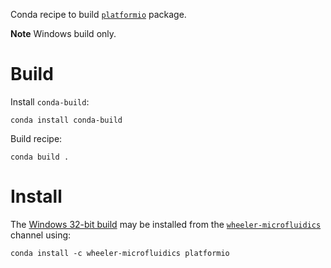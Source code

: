 Conda recipe to build [`platformio`][1] package.

**Note** Windows build only.

Build
=====

Install `conda-build`:

    conda install conda-build

Build recipe:

    conda build .


Install
=======

The [Windows 32-bit build][2] may be installed from the
[`wheeler-microfluidics`][3] channel using:

    conda install -c wheeler-microfluidics platformio


[1]: http://platformio.org/
[2]: https://anaconda.org/wheeler-microfluidics/platformio
[3]: https://anaconda.org/wheeler-microfluidics
